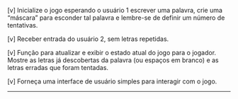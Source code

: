 [v] Inicialize o jogo esperando o usuário 1 escrever uma palavra, crie uma
“máscara” para esconder tal palavra e lembre-se de definir um número de
tentativas.

[v] Receber entrada do usuário 2, sem letras repetidas.

[v] Função para atualizar e exibir o estado atual do jogo para o jogador. Mostre
as letras já descobertas da palavra (ou espaços em branco) e as letras
erradas que foram tentadas.

[v] Forneça uma interface de usuário simples para interagir com o jogo.

------
